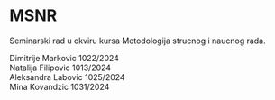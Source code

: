 # MSNR
Seminarski rad u okviru kursa Metodologija strucnog i naucnog rada.

Dimitrije Markovic 1022/2024\
Natalija Filipovic 1013/2024\
Aleksandra Labovic 1025/2024\
Mina Kovandzic 1031/2024
